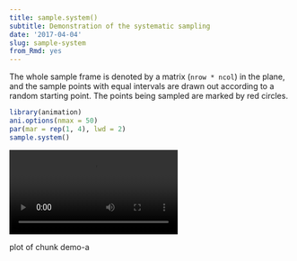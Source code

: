 ```yaml
---
title: sample.system()
subtitle: Demonstration of the systematic sampling
date: '2017-04-04'
slug: sample-system
from_Rmd: yes
---
```


The whole sample frame is denoted by a matrix (`nrow * ncol`) in the
plane, and the sample points with equal intervals are drawn out according to
a random starting point. The points being sampled are marked by red circles.
 

```r
library(animation)
ani.options(nmax = 50)
par(mar = rep(1, 4), lwd = 2)
sample.system()
```

<video controls loop autoplay><source src="https://assets.yihui.org/figures/animation/example/sample-system/demo-a.mp4?dl=1" /><p>plot of chunk demo-a</p></video>
